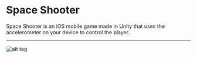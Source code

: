 # Space Shooter
Space Shooter is an iOS mobile game made in Unity that uses the accelerometer on your device to control the player.
___
![alt tag](http://i.imgur.com/cIkZG80.jpg)
